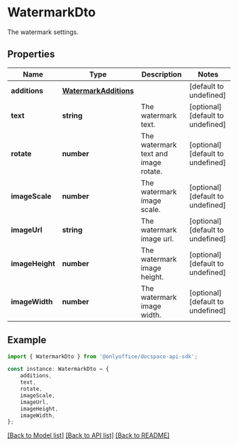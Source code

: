 # WatermarkDto

The watermark settings.

## Properties

Name | Type | Description | Notes
------------ | ------------- | ------------- | -------------
**additions** | [**WatermarkAdditions**](WatermarkAdditions.md) |  | [default to undefined]
**text** | **string** | The watermark text. | [optional] [default to undefined]
**rotate** | **number** | The watermark text and image rotate. | [optional] [default to undefined]
**imageScale** | **number** | The watermark image scale. | [optional] [default to undefined]
**imageUrl** | **string** | The watermark image url. | [optional] [default to undefined]
**imageHeight** | **number** | The watermark image height. | [optional] [default to undefined]
**imageWidth** | **number** | The watermark image width. | [optional] [default to undefined]

## Example

```typescript
import { WatermarkDto } from '@onlyoffice/docspace-api-sdk';

const instance: WatermarkDto = {
    additions,
    text,
    rotate,
    imageScale,
    imageUrl,
    imageHeight,
    imageWidth,
};
```

[[Back to Model list]](../README.md#documentation-for-models) [[Back to API list]](../README.md#documentation-for-api-endpoints) [[Back to README]](../README.md)
